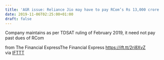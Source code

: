 ```yaml
---
title: 'AGR issue: Reliance Jio may have to pay RCom’s Rs 13,000 crore dues'
date: 2019-11-06T02:25:00+01:00
draft: false
---
```


Company maintains as per TDSAT ruling of February 2019, it need not pay past dues of RCom  
  
from The Financial ExpressThe Financial Express https://ift.tt/2ri8XvZ  
via [IFTTT](https://ifttt.com/?ref=da&site=blogger)